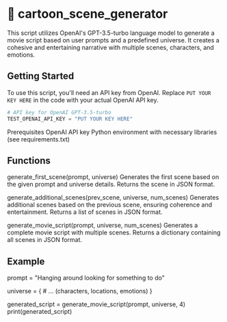 # 🎥 cartoon_scene_generator
This script utilizes OpenAI's GPT-3.5-turbo language model to generate a movie script based on user prompts and a predefined universe. 
It creates a cohesive and entertaining narrative with multiple scenes, characters, and emotions.

## Getting Started

To use this script, you'll need an API key from OpenAI. Replace `PUT YOUR KEY HERE` in the code with your actual OpenAI API key.

```python
# API key for OpenAI GPT-3.5-turbo
TEST_OPENAI_API_KEY = "PUT YOUR KEY HERE"
```

Prerequisites
OpenAI API key
Python environment with necessary libraries (see requirements.txt)

## Functions
generate_first_scene(prompt, universe)
Generates the first scene based on the given prompt and universe details. Returns the scene in JSON format.

generate_additional_scenes(prev_scene, universe, num_scenes)
Generates additional scenes based on the previous scene, ensuring coherence and entertainment. Returns a list of scenes in JSON format.

generate_movie_script(prompt, universe, num_scenes)
Generates a complete movie script with multiple scenes. Returns a dictionary containing all scenes in JSON format.

## Example
prompt = "Hanging around looking for something to do"

universe = {
    # ... (characters, locations, emotions)
}

generated_script = generate_movie_script(prompt, universe, 4)
print(generated_script)

